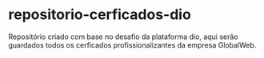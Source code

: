 # repositorio-cerficados-dio
Repositório criado com base no desafio da plataforma dio, aqui serão guardados todos os cerficados profissionalizantes da empresa GlobalWeb.
